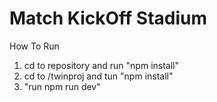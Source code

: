 # Match KickOff Stadium 


How To Run

1. cd to repository and run "npm install"
2. cd to /twinproj and tun "npm install"
3. "run npm run dev"
